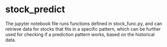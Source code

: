 # stock_predict
The jupyter notebook file runs functions defined in stock_func.py, and can retrieve data for stocks that fits in a specific pattern, which
can be further used for checking if a prediction pattern works, based on the historical data.
